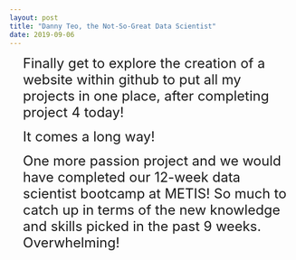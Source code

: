 ```yaml
---
layout: post
title: "Danny Teo, the Not-So-Great Data Scientist"
date: 2019-09-06
---
```


<ul>
<p><font size="5">Finally get to explore the creation of a website within github to put all my projects in one place, after completing project 4 today! </font></p>
  <p><font size="5">It comes a long way! </font></p>
<p><font size="5"> One more passion project and we would have completed our 12-week data scientist bootcamp at METIS!
So much to catch up in terms of the new knowledge and skills picked in the past 9 weeks. Overwhelming!</font></p>
</ul>
